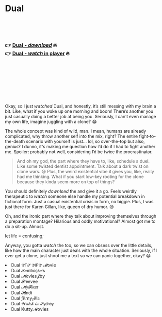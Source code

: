 <h1>Dual</h1>

<br><br><br>

<h3>👉 <a href="https://Jeffs-steagunoprap1970.github.io/semolulqte/">Dual - 𝘥𝘰𝘸𝘯𝘭𝘰𝘢𝘥</a> 🔥<br>
👉 <a href="https://Jeffs-steagunoprap1970.github.io/semolulqte/">Dual - 𝘸𝘢𝘵𝘤𝘩 in player</a> 🔥
</h3>



<br><br><br><br><br><br><br>


Okay, so I just 𝘸𝘢𝘵𝘤𝘩𝘦𝘥 Dual, and honestly, it’s still messing with my brain a bit. Like, what if you woke up one morning and boom! There’s another you just casually doing a better job at being you. Seriously, I can't even manage my own life, imagine juggling with a clone? 😂 

The whole concept was kind of wild, man. I mean, humans are already complicated, why throw another self into the mix, right? The entire fight-to-the-death scenario with yourself is just... lol, so over-the-top but also, genius? I dunno, it's making me question how I’d do if I had to fight another me. Spoiler: probably not well, considering I’d be twice the procrastinator.

> And oh my god, the part where they have to, like, schedule a duel. Like some twisted dentist appointment. Talk about a dark twist on clone wars. 😆 Plus, the weird existential vibe it gives you, like, really had me thinking. What if you start low-key rooting for the clone because they kinda seem more on top of things?

You should definitely 𝘥𝘰𝘸𝘯𝘭𝘰𝘢𝘥 the   and give it a go. Feels weirdly therapeutic to 𝘸𝘢𝘵𝘤𝘩 someone else handle my potential breakdown in fictional form. Just a casual existential crisis in   form, no biggie. Plus, I was just there for Karen Gillan, like, queen of dry humor. 😍

Oh, and the ironic part where they talk about improving themselves through a preparation montage? Hilarious and oddly motivational? Almost got me to do a sit-up. Almost. 

let life = confusing;

Anyway, you gotta 𝘸𝘢𝘵𝘤𝘩 the   too, so we can obsess over the little details, like how the main character just deals with the whole situation. Seriously, if I ever get a clone, just shoot me a text so we can panic together, okay? 😂

<li>Dual 𝒴𝖳𝒮 𝒴𝖨𝖥𝒴 𝓜𝗈ν𝗂𝖾</li>
<li>Dual 𝒯𝒶𝗆𝗂𝗅𝗋𝗈ç𝗄𝑒𝗋𝗌</li>
<li>Dual 𝓜𝗈ν𝗂𝖾𝗌𝓙𝗈𝗒</li>
<li>Dual 𝓕𝗋𝖾𝖾ν𝖾𝖾</li>
<li>Dual 𝓜𝗒𝓕𝗅𝗂𝗑𝖾𝗋</li>
<li>Dual 𝓗𝗂𝗇ԁ𝗂</li>
<li>Dual ƒ𝗂𝗅𝗆𝗒𝓏𝗂𝗅𝗅𝖆</li>
<li>Dual 𝒲𝒶𝓉𝒸𝒽 𝒾𝓃 𝒮𝗒𝖽𝗇𝖾𝗒</li>
<li>Dual Ҝ𝗎𝗍𝗍𝗒𝓜𝗈ν𝗂𝖾𝗌</li>
